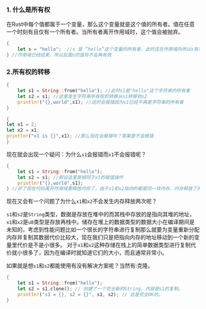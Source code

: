 ### 1. 什么是所有权
在Rust中每个值都属于一个变量，那么这个变量就是这个值的所有者。值在任意一个时刻有且仅有一个所有者。当所有者离开作用域时，这个值会被抛弃。

```rust
{
	let s = "hello";  //s 是 “hello”这个变量的所有者，此时还在作用域内所以s有效
} //作用域已经结束，所以后面s的值将不会再有效

```

### 2.所有权的转移

```rust
{
	let s1 = String::from("hello"); //此时s1是"hello"这个字符串的所有者
	let s2 = s1; //这里发生字符串所有权的转移从s1转移到s2
	println!("{},world",s1); //这时会报错因为s1已经不再是字符串的所有者
}
```

```rust
{
let x1 = 2;
let x2 = x1;
println!("x1 is {}",x1); //那么现在会报错吗？答案是不会报错
}
```

现在就会出现一个疑问：为什么`s1`会报错而`x1`不会报错呢？
```rust
{
	let s1 = String::from("hello"); 
	let s2 = s1; //假设这里是相同于x1的赋值操作
	println!("{},world",s1); 
} //好了现在代码离开作用域要释放内存了，由于s1和s2指向的都是同一块内存，内存释放了两次，所以发生内存双重释放的问题。

```

现在又会有一个问题了为什么`x1`和`x2`不会发生内存释放两次呢？

`s1`和`s2`是`String`类型，数据是存放在堆中的而其栈中存放的是指向其堆的地址，
`x1`和`x2`是`u8`类型是存放再栈中。储存在堆上的数据类型的数据大小在编译期间是未知的，考虑到性能问题比如一个很长的字符串进行复制那么就要为变量重新分配内存并复制其数据代价比较大，现在我们只是把指向内存的地址移动到一个新的变量里代价是不是小很多。
对于`x1`和`x2`这种存储在栈上的简单数据类型进行复制代价就小很多了，因为在编译时就知道它们的大小，而且通常非常小。


如果就是想`s1`和`s2`都能使用有没有解决方案呢？当然有:克隆。
```rust
{
	let s1 = String::from("hello"); 
	let s2 = s1.clone(); // 创建了一个完全新的String，内容是s1的复制。 
	println!("s1 = {}, s2 = {}", s1, s2); // 这是完全OK的。
}

```
